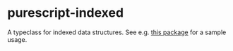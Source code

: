 # purescript-indexed

A typeclass for indexed data structures. See e.g. [this package](https://github.com/thought2/purescript-ix-maps) for a sample usage.